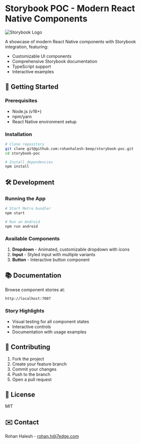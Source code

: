 # Storybook POC - Modern React Native Components

![Storybook Logo](https://storybook.js.org/images/logos/logo-storybook.svg)

A showcase of modern React Native components with Storybook integration, featuring:
- Customizable UI components
- Comprehensive Storybook documentation
- TypeScript support
- Interactive examples

## 🚀 Getting Started

### Prerequisites
- Node.js (v16+) 
- npm/yarn
- React Native environment setup

### Installation
```bash
# Clone repository
git clone git@github.com:rohanhalesh-beep/storybook-poc.git
cd storybook-poc

# Install dependencies
npm install
```

## 🛠 Development

### Running the App
```bash
# Start Metro bundler
npm start

# Run on Android
npm run android
```

### Available Components
1. **Dropdown** - Animated, customizable dropdown with icons
2. **Input** - Styled input with multiple variants
3. **Button** - Interactive button component

## 📚 Documentation

Browse component stories at:
```bash
http://localhost:7007
```

### Story Highlights
- Visual testing for all component states
- Interactive controls
- Documentation with usage examples

## 🤝 Contributing
1. Fork the project
2. Create your feature branch
3. Commit your changes
4. Push to the branch
5. Open a pull request

## 📄 License
MIT

## ✉️ Contact
Rohan Halesh - rohan.h@7edge.com
